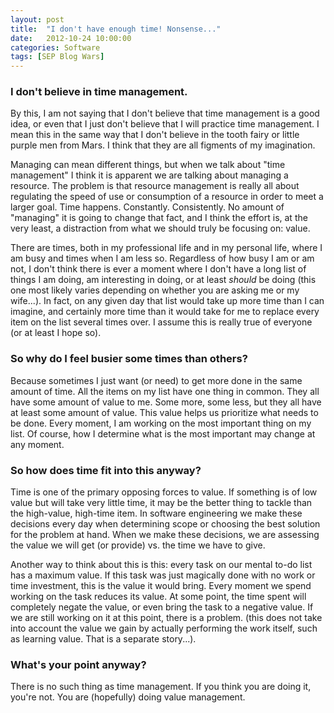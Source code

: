 ```yaml
---
layout: post
title:  "I don't have enough time! Nonsense..."
date:   2012-10-24 10:00:00
categories: Software
tags: [SEP Blog Wars]
---
```


### I don't believe in time management.
By this, I am not saying that I don't believe that time management is
 a good idea, or even that I just don't believe that I will practice 
time management. I mean this in the same way that I don't believe in the
 tooth fairy or little purple men from Mars. I think that they are all 
figments of my imagination.

Managing can mean different things, but when we talk about "time 
management" I think it is apparent we are talking about managing a 
resource. The problem is that resource management is really all about 
regulating the speed of use or consumption of a resource in order to 
meet a larger goal. Time happens. Constantly. Consistently. No amount of
 "managing" it is going to change that fact, and I think the effort is, 
at the very least, a distraction from what we should truly be focusing 
on: value.

There are times, both in my professional life and in my personal 
life, where I am busy and times when I am less so. Regardless of how 
busy I am or am not, I don't think there is ever a moment where I don't 
have a long list of things I am doing, am interesting in doing, or at 
least *should* be doing (this one most likely varies depending on
 whether you are asking me or my wife...). In fact, on any given day that 
list would take up more time than I can imagine, and certainly more time
 than it would take for me to replace every item on the list several 
times over. I assume this is really true of everyone (or at least I hope
 so).

### So why do I feel busier some times than others?
Because sometimes I just want (or need) to get more done in the same 
amount of time. All the items on my list have one thing in common. They 
all have some amount of value to me. Some more, some less, but they all 
have at least some amount of value. This value helps us prioritize what 
needs to be done. Every moment, I am working on the most important thing
 on my list. Of course, how I determine what is the most important may 
change at any moment.

### So how does time fit into this anyway?
Time is one of the primary opposing forces to value. If something is 
of low value but will take very little time, it may be the better thing 
to tackle than the high-value, high-time item. In software engineering 
we make these decisions every day when determining scope or choosing the
 best solution for the problem at hand. When we make these decisions, we
 are assessing the value we will get (or provide) vs. the time we have 
to give.

Another way to think about this is this: every task on our mental 
to-do list has a maximum value. If this task was just magically done 
with no work or time investment, this is the value it would bring. Every
 moment we spend working on the task reduces its value. At some point, 
the time spent will completely negate the value, or even bring the task 
to a negative value. If we are still working on it at this point, there 
is a problem. (this does not take into account the value we gain by 
actually performing the work itself, such as learning value. That is a 
separate story...).

### What's your point anyway?
There is no such thing as time management. If you think you are doing
 it, you're not. You are (hopefully) doing value management.


